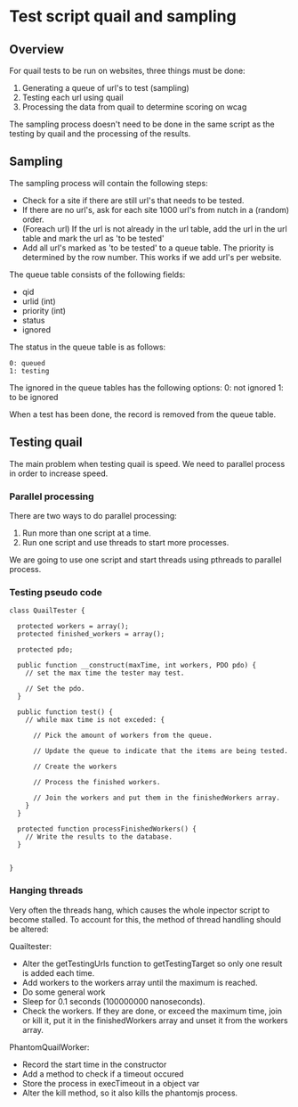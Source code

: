 # Test script quail and sampling

## Overview

For quail tests to be run on websites, three things must be done:

1. Generating a queue of url's to test (sampling)
2. Testing each url using quail
3. Processing the data from quail to determine scoring on wcag

The sampling process doesn't need to be done in the same script as the testing by quail and the processing of the results.

## Sampling

The sampling process will contain the following steps:

- Check for a site if there are still url's that needs to be tested.
- If there are no url's, ask for each site 1000 url's from nutch in a (random) order.
- (Foreach url) If the url is not already in the url table, add the url in the url table and mark the url as 'to be tested'
- Add all url's marked as 'to be tested' to a queue table. The priority is determined by the row number. This works if we add url's per website.

The queue table consists of the following fields:

  - qid
  - urlid (int)
  - priority (int)
  - status
  - ignored

The status in the queue table is as follows:

    0: queued
    1: testing
    
The ignored in the queue tables has the following options:
	0: not ignored
	1: to be ignored

When a test has been done, the record is removed from the queue table.

## Testing quail

The main problem when testing quail is speed. We need to parallel process in order to increase speed.

### Parallel processing

There are two ways to do parallel processing:

1. Run more than one script at a time.
2. Run one script and use threads to start more processes.

We are going to use one script and start threads using pthreads to parallel process.

### Testing pseudo code

    class QuailTester {

      protected workers = array();
      protected finished_workers = array();

      protected pdo;

      public function __construct(maxTime, int workers, PDO pdo) {
        // set the max time the tester may test.

        // Set the pdo.
      }

      public function test() {
        // while max time is not exceded: {

          // Pick the amount of workers from the queue.

          // Update the queue to indicate that the items are being tested.

          // Create the workers

          // Process the finished workers.

          // Join the workers and put them in the finishedWorkers array.
        }
      }

      protected function processFinishedWorkers() {
        // Write the results to the database.
      }


    }

### Hanging threads

Very often the threads hang, which causes the whole inpector script to become stalled.
To account for this, the method of thread handling should be altered:

Quailtester:

- Alter the getTestingUrls function to getTestingTarget so only one result is added each time.
- Add workers to the workers array until the maximum is reached.
- Do some general work
- Sleep for 0.1 seconds (100000000 nanoseconds).
- Check the workers. If they are done, or exceed the maximum time, join or kill it, put it in the finishedWorkers array and unset it from the workers array.

PhantomQuailWorker:

- Record the start time in the constructor
- Add a method to check if a timeout occured
- Store the process in execTimeout in a object var
- Alter the kill method, so it also kills the phantomjs process.
